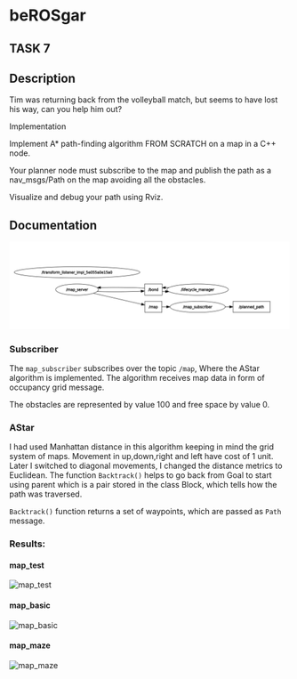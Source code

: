 # beROSgar
## TASK 7

## Description
Tim was returning back from the volleyball match, but seems to have lost his way, can you help him out?

Implementation

Implement A* path-finding algorithm FROM SCRATCH on a map in a C++ node.

Your planner node must subscribe to the map and publish the path as a nav_msgs/Path on the map avoiding all the obstacles.

Visualize and debug your path using Rviz.

## Documentation
![RQT GRAPH](rqt.png)

### Subscriber
The ```map_subscriber``` subscribes over the topic ```/map```, Where the AStar algorithm is implemented. The algorithm receives map data in form of occupancy grid message.

The obstacles are represented by value 100 and free space by value 0. 

### AStar
I had used Manhattan distance in this algorithm keeping in mind the grid system of maps. Movement in up,down,right and left have cost of 1 unit. Later I switched to diagonal movements, I changed the distance metrics to Euclidean. The function ```Backtrack()``` helps to go back from Goal to start using parent which is a pair stored in the class Block, which tells how the path was traversed. 

```Backtrack()``` function returns a set of waypoints, which are passed as ```Path``` message.

### Results:
#### map_test
![map_test](test.png)
#### map_basic
![map_basic](basic.png)
#### map_maze
![map_maze](maze.png)